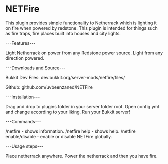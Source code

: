 NETFire
=======

This plugin provides simple functionality to Netherrack which is lighting it on fire when powered by redstone. This plugin is intended for things such as fire traps, fire places built into houses and city lights.

---Features---

Light Netherrack on power from any Redstone power source.
Light from any direction powered.

---Downloads and Source---

Bukkit Dev Files: dev.bukkit.org/server-mods/netfire/files/

Github: github.com/uvbeenzaned/NETFire

---Installation---

Drag and drop to plugins folder in your server folder root.
Open config.yml and change according to your liking.
Run your Bukkit server!

---Commands---

/netfire - shows information.
/netfire help - shows help.
/netfire enable/disable - enable or disable NETFire globally.

---Usage steps---

Place netherrack anywhere.
Power the netherrack and then you have fire.